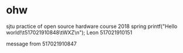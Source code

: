 # ohw
sjtu practice of open source hardware course 2018 spring
printf("Hello world!\t517021910848\tWXZ\n");
Leon 517021910151

message from 517021910847
